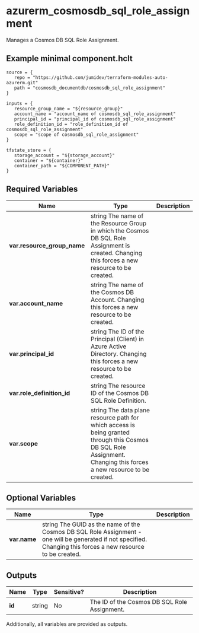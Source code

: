 # azurerm_cosmosdb_sql_role_assignment

Manages a Cosmos DB SQL Role Assignment.

## Example minimal component.hclt

```hcl
source = {
   repo = "https://github.com/jumidev/terraform-modules-auto-azurerm.git" 
   path = "cosmosdb_documentdb/cosmosdb_sql_role_assignment" 
}

inputs = {
   resource_group_name = "${resource_group}" 
   account_name = "account_name of cosmosdb_sql_role_assignment" 
   principal_id = "principal_id of cosmosdb_sql_role_assignment" 
   role_definition_id = "role_definition_id of cosmosdb_sql_role_assignment" 
   scope = "scope of cosmosdb_sql_role_assignment" 
}

tfstate_store = {
   storage_account = "${storage_account}" 
   container = "${container}" 
   container_path = "${COMPONENT_PATH}" 
}

```

## Required Variables

| Name | Type |  Description |
| ---- | --------- |  ----------- |
| **var.resource_group_name** | string  The name of the Resource Group in which the Cosmos DB SQL Role Assignment is created. Changing this forces a new resource to be created. | 
| **var.account_name** | string  The name of the Cosmos DB Account. Changing this forces a new resource to be created. | 
| **var.principal_id** | string  The ID of the Principal (Client) in Azure Active Directory. Changing this forces a new resource to be created. | 
| **var.role_definition_id** | string  The resource ID of the Cosmos DB SQL Role Definition. | 
| **var.scope** | string  The data plane resource path for which access is being granted through this Cosmos DB SQL Role Assignment. Changing this forces a new resource to be created. | 

## Optional Variables

| Name | Type |  Description |
| ---- | --------- |  ----------- |
| **var.name** | string  The GUID as the name of the Cosmos DB SQL Role Assignment - one will be generated if not specified. Changing this forces a new resource to be created. | 



## Outputs

| Name | Type | Sensitive? | Description |
| ---- | ---- | --------- | --------- |
| **id** | string | No  | The ID of the Cosmos DB SQL Role Assignment. | 

Additionally, all variables are provided as outputs.
